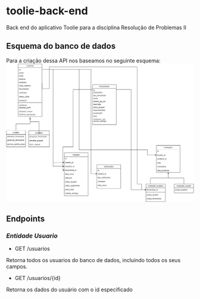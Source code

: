 # toolie-back-end

Back end do aplicativo Toolie para a disciplina Resolução de Problemas II

## Esquema do banco de dados

Para a criação dessa API nos baseamos no seguinte esquema:
![Esquema do banco de dados](esquema-bd.jpeg)

## Endpoints
 
### *Entidade Usuario*

- GET /usuarios

Retorna todos os usuarios do banco de dados, incluindo todos os seus campos.

- GET /usuarios/{id}

Retorna os dados do usuário com o id especificado